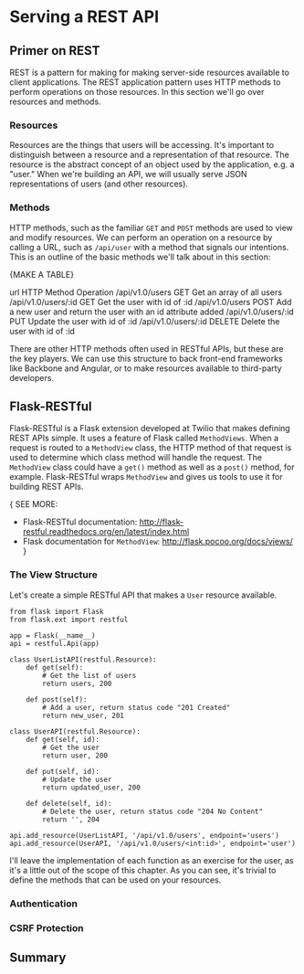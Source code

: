 # Serving a REST API

## Primer on REST

REST is a pattern for making for making server-side resources available to client applications. The REST application pattern uses HTTP methods to perform operations on those resources. In this section we'll go over resources and methods.

### Resources

Resources are the things that users will be accessing. It's important to distinguish between a resource and a representation of that resource. The resource is the abstract concept of an object used by the application, e.g. a "user." When we're building an API, we will usually serve JSON representations of users (and other resources).

### Methods

HTTP methods, such as the familiar `GET` and `POST` methods are used to view and modify resources. We can perform an operation on a resource by calling a URL, such as `/api/user` with a method that signals our intentions. This is an outline of the basic methods we'll talk about in this section:

{MAKE A TABLE}

url             HTTP Method  Operation
/api/v1.0/users      GET          Get an array of all users
/api/v1.0/users/:id  GET          Get the user with id of :id
/api/v1.0/users      POST         Add a new user and return the user with an id attribute added
/api/v1.0/users/:id  PUT          Update the user with id of :id
/api/v1.0/users/:id  DELETE       Delete the user with id of :id

There are other HTTP methods often used in RESTful APIs, but these are the key players. We can use this structure to back front-end frameworks like Backbone and Angular, or to make resources available to third-party developers.

## Flask-RESTful

Flask-RESTful is a Flask extension developed at Twilio that makes defining REST APIs simple. It uses a feature of Flask called `MethodViews`. When a request is routed to a `MethodView` class, the HTTP method of that request is used to determine which class method will handle the request. The `MethodView` class could have a `get()` method as well as a `post()` method, for example. Flask-RESTful wraps `MethodView` and gives us tools to use it for building REST APIs.

{ SEE MORE:
* Flask-RESTful documentation: http://flask-restful.readthedocs.org/en/latest/index.html
* Flask documentation for `MethodView`: http://flask.pocoo.org/docs/views/ }

### The View Structure

Let's create a simple RESTful API that makes a `User` resource available.

```
from flask import Flask
from flask.ext import restful

app = Flask(__name__)
api = restful.Api(app)

class UserListAPI(restful.Resource):
	def get(self):
    	# Get the list of users
        return users, 200

	def post(self):
    	# Add a user, return status code "201 Created"
        return new_user, 201

class UserAPI(restful.Resource):
	def get(self, id):
    	# Get the user
        return user, 200
    
    def put(self, id):
    	# Update the user
        return updated_user, 200

	def delete(self, id):
    	# Delete the user, return status code "204 No Content"
        return '', 204

api.add_resource(UserListAPI, '/api/v1.0/users', endpoint='users')
api.add_resource(UserAPI, '/api/v1.0/users/<int:id>', endpoint='user')
```

I'll leave the implementation of each function as an exercise for the user, as it's a little out of the scope of this chapter. As you can see, it's trivial to define the methods that can be used on your resources.

### Authentication

### CSRF Protection

## Summary